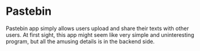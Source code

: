 # Pastebin
Pastebin app simply allows users upload and share their texts with other users.
At first sight, this app might seem like very simple and uninteresting program, but all the amusing details is in the backend side.

